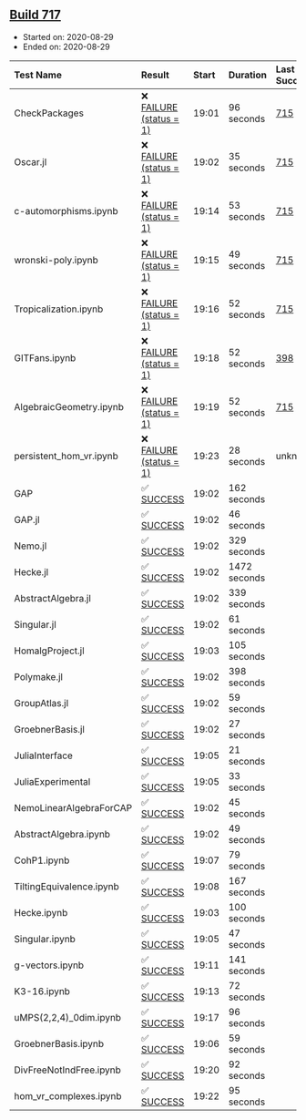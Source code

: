 ## [Build 717](https://oscarci.mathematik.uni-kl.de/job/oscar-stable/717/)

* Started on: 2020-08-29
* Ended on: 2020-08-29

| Test Name    | Result | Start | Duration | Last Success | First Failure |
|:-------------|:-------|:------|:---------|:-------------|:--------------|
| CheckPackages | ❌ [FAILURE (status = 1)](https://oscarci.mathematik.uni-kl.de/job/oscar-stable/717/artifact/logs/build-717/CheckPackages.log) | 19:01 | 96 seconds | [715](https://oscarci.mathematik.uni-kl.de/job/oscar-stable/715/) | [716](https://oscarci.mathematik.uni-kl.de/job/oscar-stable/716/) |
| Oscar.jl | ❌ [FAILURE (status = 1)](https://oscarci.mathematik.uni-kl.de/job/oscar-stable/717/artifact/logs/build-717/Oscar.jl.log) | 19:02 | 35 seconds | [715](https://oscarci.mathematik.uni-kl.de/job/oscar-stable/715/) | [716](https://oscarci.mathematik.uni-kl.de/job/oscar-stable/716/) |
| c-automorphisms.ipynb | ❌ [FAILURE (status = 1)](https://oscarci.mathematik.uni-kl.de/job/oscar-stable/717/artifact/logs/build-717/c-automorphisms.ipynb.log) | 19:14 | 53 seconds | [715](https://oscarci.mathematik.uni-kl.de/job/oscar-stable/715/) | [716](https://oscarci.mathematik.uni-kl.de/job/oscar-stable/716/) |
| wronski-poly.ipynb | ❌ [FAILURE (status = 1)](https://oscarci.mathematik.uni-kl.de/job/oscar-stable/717/artifact/logs/build-717/wronski-poly.ipynb.log) | 19:15 | 49 seconds | [715](https://oscarci.mathematik.uni-kl.de/job/oscar-stable/715/) | [716](https://oscarci.mathematik.uni-kl.de/job/oscar-stable/716/) |
| Tropicalization.ipynb | ❌ [FAILURE (status = 1)](https://oscarci.mathematik.uni-kl.de/job/oscar-stable/717/artifact/logs/build-717/Tropicalization.ipynb.log) | 19:16 | 52 seconds | [715](https://oscarci.mathematik.uni-kl.de/job/oscar-stable/715/) | [716](https://oscarci.mathematik.uni-kl.de/job/oscar-stable/716/) |
| GITFans.ipynb | ❌ [FAILURE (status = 1)](https://oscarci.mathematik.uni-kl.de/job/oscar-stable/717/artifact/logs/build-717/GITFans.ipynb.log) | 19:18 | 52 seconds | [398](https://oscarci.mathematik.uni-kl.de/job/oscar-stable/398/) | [399](https://oscarci.mathematik.uni-kl.de/job/oscar-stable/399/) |
| AlgebraicGeometry.ipynb | ❌ [FAILURE (status = 1)](https://oscarci.mathematik.uni-kl.de/job/oscar-stable/717/artifact/logs/build-717/AlgebraicGeometry.ipynb.log) | 19:19 | 52 seconds | [715](https://oscarci.mathematik.uni-kl.de/job/oscar-stable/715/) | [716](https://oscarci.mathematik.uni-kl.de/job/oscar-stable/716/) |
| persistent_hom_vr.ipynb | ❌ [FAILURE (status = 1)](https://oscarci.mathematik.uni-kl.de/job/oscar-stable/717/artifact/logs/build-717/persistent_hom_vr.ipynb.log) | 19:23 | 28 seconds | unknown | unknown |
| GAP | ✅ [SUCCESS](https://oscarci.mathematik.uni-kl.de/job/oscar-stable/717/artifact/logs/build-717/GAP.log) | 19:02 | 162 seconds |  |  |
| GAP.jl | ✅ [SUCCESS](https://oscarci.mathematik.uni-kl.de/job/oscar-stable/717/artifact/logs/build-717/GAP.jl.log) | 19:02 | 46 seconds |  |  |
| Nemo.jl | ✅ [SUCCESS](https://oscarci.mathematik.uni-kl.de/job/oscar-stable/717/artifact/logs/build-717/Nemo.jl.log) | 19:02 | 329 seconds |  |  |
| Hecke.jl | ✅ [SUCCESS](https://oscarci.mathematik.uni-kl.de/job/oscar-stable/717/artifact/logs/build-717/Hecke.jl.log) | 19:02 | 1472 seconds |  |  |
| AbstractAlgebra.jl | ✅ [SUCCESS](https://oscarci.mathematik.uni-kl.de/job/oscar-stable/717/artifact/logs/build-717/AbstractAlgebra.jl.log) | 19:02 | 339 seconds |  |  |
| Singular.jl | ✅ [SUCCESS](https://oscarci.mathematik.uni-kl.de/job/oscar-stable/717/artifact/logs/build-717/Singular.jl.log) | 19:02 | 61 seconds |  |  |
| HomalgProject.jl | ✅ [SUCCESS](https://oscarci.mathematik.uni-kl.de/job/oscar-stable/717/artifact/logs/build-717/HomalgProject.jl.log) | 19:03 | 105 seconds |  |  |
| Polymake.jl | ✅ [SUCCESS](https://oscarci.mathematik.uni-kl.de/job/oscar-stable/717/artifact/logs/build-717/Polymake.jl.log) | 19:02 | 398 seconds |  |  |
| GroupAtlas.jl | ✅ [SUCCESS](https://oscarci.mathematik.uni-kl.de/job/oscar-stable/717/artifact/logs/build-717/GroupAtlas.jl.log) | 19:02 | 59 seconds |  |  |
| GroebnerBasis.jl | ✅ [SUCCESS](https://oscarci.mathematik.uni-kl.de/job/oscar-stable/717/artifact/logs/build-717/GroebnerBasis.jl.log) | 19:02 | 27 seconds |  |  |
| JuliaInterface | ✅ [SUCCESS](https://oscarci.mathematik.uni-kl.de/job/oscar-stable/717/artifact/logs/build-717/JuliaInterface.log) | 19:05 | 21 seconds |  |  |
| JuliaExperimental | ✅ [SUCCESS](https://oscarci.mathematik.uni-kl.de/job/oscar-stable/717/artifact/logs/build-717/JuliaExperimental.log) | 19:05 | 33 seconds |  |  |
| NemoLinearAlgebraForCAP | ✅ [SUCCESS](https://oscarci.mathematik.uni-kl.de/job/oscar-stable/717/artifact/logs/build-717/NemoLinearAlgebraForCAP.log) | 19:02 | 45 seconds |  |  |
| AbstractAlgebra.ipynb | ✅ [SUCCESS](https://oscarci.mathematik.uni-kl.de/job/oscar-stable/717/artifact/logs/build-717/AbstractAlgebra.ipynb.log) | 19:02 | 49 seconds |  |  |
| CohP1.ipynb | ✅ [SUCCESS](https://oscarci.mathematik.uni-kl.de/job/oscar-stable/717/artifact/logs/build-717/CohP1.ipynb.log) | 19:07 | 79 seconds |  |  |
| TiltingEquivalence.ipynb | ✅ [SUCCESS](https://oscarci.mathematik.uni-kl.de/job/oscar-stable/717/artifact/logs/build-717/TiltingEquivalence.ipynb.log) | 19:08 | 167 seconds |  |  |
| Hecke.ipynb | ✅ [SUCCESS](https://oscarci.mathematik.uni-kl.de/job/oscar-stable/717/artifact/logs/build-717/Hecke.ipynb.log) | 19:03 | 100 seconds |  |  |
| Singular.ipynb | ✅ [SUCCESS](https://oscarci.mathematik.uni-kl.de/job/oscar-stable/717/artifact/logs/build-717/Singular.ipynb.log) | 19:05 | 47 seconds |  |  |
| g-vectors.ipynb | ✅ [SUCCESS](https://oscarci.mathematik.uni-kl.de/job/oscar-stable/717/artifact/logs/build-717/g-vectors.ipynb.log) | 19:11 | 141 seconds |  |  |
| K3-16.ipynb | ✅ [SUCCESS](https://oscarci.mathematik.uni-kl.de/job/oscar-stable/717/artifact/logs/build-717/K3-16.ipynb.log) | 19:13 | 72 seconds |  |  |
| uMPS(2,2,4)_0dim.ipynb | ✅ [SUCCESS](https://oscarci.mathematik.uni-kl.de/job/oscar-stable/717/artifact/logs/build-717/uMPS-2-2-4-_0dim.ipynb.log) | 19:17 | 96 seconds |  |  |
| GroebnerBasis.ipynb | ✅ [SUCCESS](https://oscarci.mathematik.uni-kl.de/job/oscar-stable/717/artifact/logs/build-717/GroebnerBasis.ipynb.log) | 19:06 | 59 seconds |  |  |
| DivFreeNotIndFree.ipynb | ✅ [SUCCESS](https://oscarci.mathematik.uni-kl.de/job/oscar-stable/717/artifact/logs/build-717/DivFreeNotIndFree.ipynb.log) | 19:20 | 92 seconds |  |  |
| hom_vr_complexes.ipynb | ✅ [SUCCESS](https://oscarci.mathematik.uni-kl.de/job/oscar-stable/717/artifact/logs/build-717/hom_vr_complexes.ipynb.log) | 19:22 | 95 seconds |  |  |
